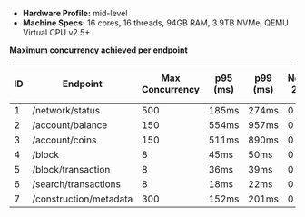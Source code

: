 - **Hardware Profile:** mid-level
- **Machine Specs:** 16 cores, 16 threads, 94GB RAM, 3.9TB NVMe, QEMU Virtual CPU v2.5+

**Maximum concurrency achieved per endpoint**

| ID  | Endpoint               | Max Concurrency | p95 (ms) | p99 (ms) | Non-2xx | Error Rate (%) | Reqs/sec |
| --- | ---------------------- | --------------- | -------- | -------- | ------- | -------------- | -------- |
| 1   | /network/status        | 500             | 185ms    | 274ms    | 0       | 0.00%          | 5842.36  |
| 2   | /account/balance       | 150             | 554ms    | 957ms    | 0       | 0.00%          | 301.71   |
| 3   | /account/coins         | 150             | 511ms    | 890ms    | 0       | 0.00%          | 323.91   |
| 4   | /block                 | 8               | 45ms     | 50ms     | 0       | 0.00%          | 212.68   |
| 5   | /block/transaction     | 8               | 36ms     | 39ms     | 0       | 0.00%          | 255.65   |
| 6   | /search/transactions   | 8               | 18ms     | 22ms     | 0       | 0.00%          | 743.97   |
| 7   | /construction/metadata | 300             | 152ms    | 201ms    | 0       | 0.00%          | 6305.56  |
